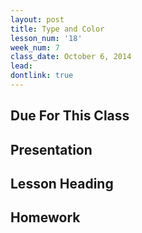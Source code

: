 ```yaml
---
layout: post
title: Type and Color
lesson_num: '18'
week_num: 7
class_date: October 6, 2014
lead: 
dontlink: true
---
```


## Due For This Class

## Presentation

## Lesson Heading
  
## Homework
